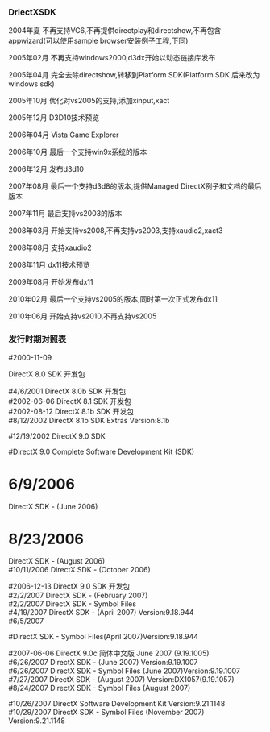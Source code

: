 ### DriectXSDK

2004年夏 不再支持VC6,不再提供directplay和directshow,不再包含appwizard(可以使用sample browser安装例子工程,下同)

2005年02月 不再支持windows2000,d3dx开始以动态链接库发布

2005年04月 完全去除directshow,转移到Platform SDK(Platform SDK 后来改为windows sdk)

2005年10月 优化对vs2005的支持,添加xinput,xact

2005年12月 D3D10技术预览

2006年04月 Vista Game Explorer

2006年10月 最后一个支持win9x系统的版本

2006年12月 发布d3d10

2007年08月 最后一个支持d3d8的版本,提供Managed DirectX例子和文档的最后版本

2007年11月 最后支持vs2003的版本

2008年03月 开始支持vs2008,不再支持vs2003,支持xaudio2,xact3

2008年08月 支持xaudio2

2008年11月 dx11技术预览

2009年08月 开始发布dx11

2010年02月 最后一个支持vs2005的版本,同时第一次正式发布dx11

2010年06月 开始支持vs2010,不再支持vs2005

### 发行时期对照表
#2000-11-09

DirectX 8.0 SDK 开发包    

#4/6/2001
DirectX 8.0b SDK 开发包    
#2002-06-06
DirectX 8.1 SDK 开发包     
#2002-08-12
DirectX 8.1b SDK 开发包       
#8/12/2002
DirectX 8.1b SDK Extras Version:8.1b       

#12/19/2002
DirectX 9.0 SDK     

#DirectX 9.0 Complete Software Development Kit (SDK)

# 6/9/2006
DirectX SDK - (June 2006)      
# 8/23/2006
DirectX SDK - (August 2006)       
#10/11/2006
DirectX SDK - (October 2006)                

#2006-12-13
DirectX 9.0 SDK 开发包     
#2/2/2007
DirectX SDK - (February 2007)  
#2/2/2007
DirectX SDK - Symbol Files              
#4/19/2007
DirectX SDK - (April 2007) Version:9.18.944     
#6/5/2007

#DirectX SDK - Symbol Files(April 2007)Version:9.18.944    

#2007-06-06
DirectX 9.0c 简体中文版 June 2007 (9.19.1005)        
#6/26/2007
DirectX SDK - (June 2007) Version:9.19.1007        
#6/26/2007
DirectX SDK - Symbol Files (June 2007)Version:9.19.1007 
#7/27/2007
DirectX SDK - (August 2007) Version:DX1057(9.19.1057)    
#8/24/2007
DirectX SDK - Symbol Files (August 2007)        

#10/26/2007
DirectX Software Development Kit   Version:9.21.1148    
#10/29/2007
DirectX SDK - Symbol Files (November 2007) Version:9.21.1148    
